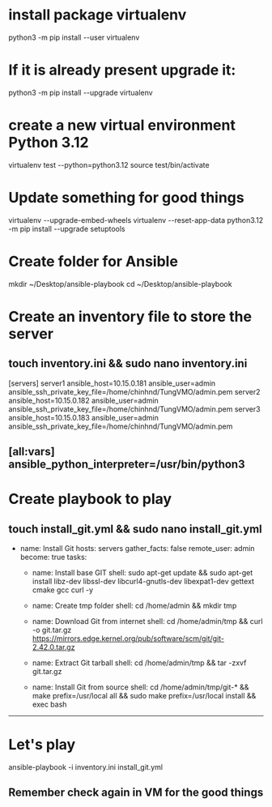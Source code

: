 # install package virtualenv
python3 -m pip install --user virtualenv

#  If it is already present upgrade it:
python3 -m pip install --upgrade virtualenv

# create a new virtual environment Python 3.12
virtualenv test --python=python3.12
source test/bin/activate

# Update something for good things
virtualenv --upgrade-embed-wheels
virtualenv --reset-app-data
python3.12 -m pip install --upgrade setuptools

# Create folder for Ansible
mkdir ~/Desktop/ansible-playbook
cd ~/Desktop/ansible-playbook

# Create an inventory file to store the server
touch inventory.ini && sudo nano inventory.ini
------------------------------------------
[servers]
server1 ansible_host=10.15.0.181 ansible_user=admin ansible_ssh_private_key_file=/home/chinhnd/TungVMO/admin.pem
server2 ansible_host=10.15.0.182 ansible_user=admin ansible_ssh_private_key_file=/home/chinhnd/TungVMO/admin.pem
server3 ansible_host=10.15.0.183 ansible_user=admin ansible_ssh_private_key_file=/home/chinhnd/TungVMO/admin.pem

[all:vars]
ansible_python_interpreter=/usr/bin/python3
------------------------------------------

# Create playbook to play
touch install_git.yml && sudo nano install_git.yml
------------------------------------------
- name: Install Git
  hosts: servers
  gather_facts: false
  remote_user: admin
  become: true
  tasks:
    - name: Install base GIT
      shell: sudo apt-get update && sudo apt-get install libz-dev libssl-dev libcurl4-gnutls-dev libexpat1-dev gettext cmake gcc curl -y
     
    - name: Create tmp folder
      shell: cd /home/admin && mkdir tmp
        
    - name: Download Git from internet
      shell: cd /home/admin/tmp && curl -o git.tar.gz https://mirrors.edge.kernel.org/pub/software/scm/git/git-2.42.0.tar.gz

    - name: Extract Git tarball
      shell: cd /home/admin/tmp && tar -zxvf git.tar.gz

    - name: Install Git from source
      shell: cd /home/admin/tmp/git-* && make prefix=/usr/local all && sudo make prefix=/usr/local install && exec bash
------------------------------------------

# Let's play
ansible-playbook -i inventory.ini install_git.yml

## Remember check again in VM for the good things
